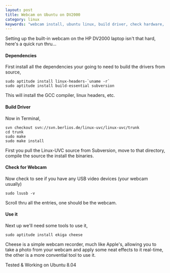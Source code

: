 ```yaml
---
layout: post
title: Webcam on Ubuntu on DV2000
category: linux
keywords: "webcam install, ubuntu linux, build driver, check hardware, howto, dv2000, hewlett packard"
---
```


Setting up the built-in webcam on the HP DV2000 laptop isn't that hard, here's a quick run thru...

#### Dependencies

First install all the dependencies your going to need to build the drivers from source,

    sudo aptitude install linux-headers-`uname -r`
    sudo aptitude install build-essential subversion

This will install the GCC compiler, linux headers, etc.

#### Build Driver

Now in Terminal,

    svn checkout svn://svn.berlios.de/linux-uvc/linux-uvc/trunk
    cd trunk
    sudo make
    sudo make install

First you pull the Linux-UVC source from Subversion, move to that directory, compile the source the install the binaries.

#### Check for Webcam

Now check to see if you have any USB video devices (your webcam usually)

    sudo lsusb -v

Scroll thru all the entries, one should be the webcam.

#### Use it

Next up we'll need some tools to use it, 

    sudo aptitude install ekiga cheese

Cheese is a simple webcam recorder, much like Apple's, allowing you to take a photo from your webcam and apply some neat effects to it real-time, the other is a more convential tool to use it.

Tested & Working on Ubuntu 8.04
